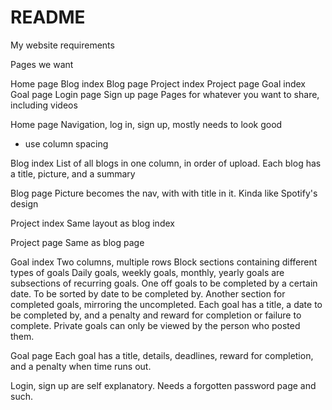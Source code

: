 # README

My website requirements

Pages we want

Home page
Blog index
Blog page
Project index
Project page
Goal index
Goal page
Login page
Sign up page
Pages for whatever you want to share, including videos

Home page
Navigation, log in, sign up, mostly needs to look good 
- use column spacing

Blog index
List of all blogs in one column, in order of upload. Each blog has
a title, picture, and a summary

Blog page
Picture becomes the nav, with with title in it. Kinda like 
Spotify's design

Project index
Same layout as blog index

Project page
Same as blog page

Goal index
Two columns, multiple rows
Block sections containing different types of goals
Daily goals, weekly goals, monthly, yearly goals are subsections of 
recurring goals. 
One off goals to be completed by a certain date.
To be sorted by date to be completed by.
Another section for completed goals, mirroring the uncompleted.
Each goal has a title, a date to be completed by, and a penalty 
and reward for completion or failure to complete.
Private goals can only be viewed by the person who posted them.

Goal page
Each goal has a title, details, deadlines, reward for completion,
and a penalty when time runs out.

Login, sign up are self explanatory. Needs a forgotten password
page and such.